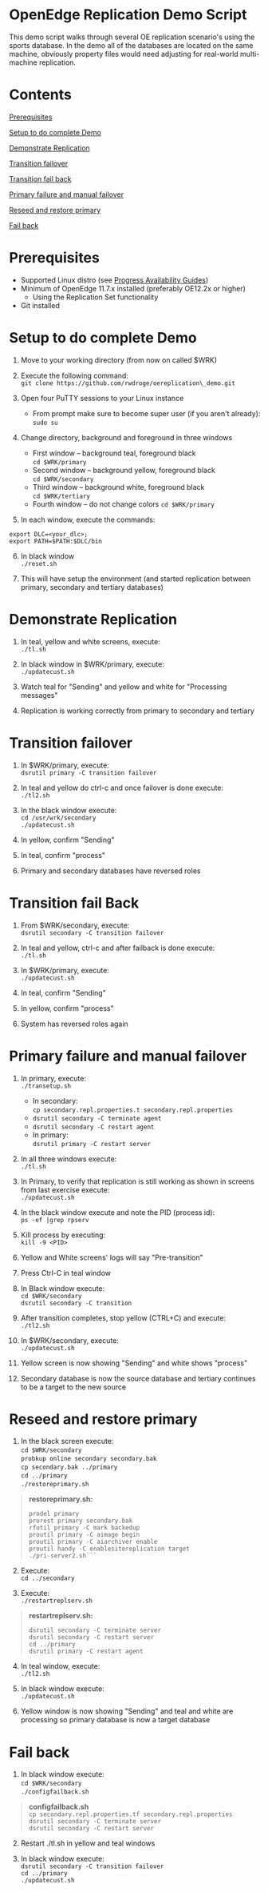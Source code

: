 # **OpenEdge Replication Demo Script**

This demo script walks through several OE replication scenario's using the sports database.
In the demo all of the databases are located on the same machine, obviously property files would need adjusting for real-world multi-machine replication.

# Contents

[Prerequisites](#Prerequisites)

[Setup to do complete Demo](#Setup-to-do-complete-Demo)

[Demonstrate Replication](#Demonstrate-Replication)

[Transition failover](#Transition-failover)

[Transition fail back](#Transition-fail-back)

[Primary failure and manual failover](#Primary-failure-and-manual-failover)

[Reseed and restore primary](#Reseed-and-restore-primary)

[Fail back](#Fail-back)

# Prerequisites

- Supported Linux distro (see [Progress Availability Guides](https://knowledgebase.progress.com/articles/Article/P7519)) 
- Minimum of OpenEdge 11.7.x installed (preferably OE12.2x or higher)
  - Using the Replication Set functionality
- Git installed

# Setup to do complete Demo

1. Move to your working directory (from now on called $WRK)
2. Execute the following command:  
  ```git clone https://github.com/rwdroge/oereplication\_demo.git```
3. Open four PuTTY sessions to your Linux instance
    * From prompt make sure to become super user (if you aren\'t already):  
    ```sudo su```
4. Change directory, background and foreground in three windows

    - First window – background teal, foreground black  
    ```cd $WRK/primary```
    - Second window – background yellow, foreground black  
    ```cd $WRK/secondary```
    - Third window – background white, foreground black  
    ```cd $WRK/tertiary```
    - Fourth window – do not change colors
    ```cd $WRK/primary```

5. In each window, execute the commands:
```
export DLC=<your_dlc>;
export PATH=$PATH:$DLC/bin
```
6. In black window  
```./reset.sh```

7. This will have setup the environment (and started replication between primary, secondary and tertiary databases)

# Demonstrate Replication

1. In teal, yellow and white screens, execute:  
```./tl.sh```

2. In black window in $WRK/primary, execute:  
```./updatecust.sh``` 

3. Watch teal for &quot;Sending&quot; and yellow and white for &quot;Processing messages&quot;

4. Replication is working correctly from primary to secondary and tertiary

# Transition failover

1. In $WRK/primary, execute:  
```dsrutil primary -C transition failover```

2. In teal and yellow do ctrl-c and once failover is done execute:  
```./tl2.sh```
3. In the black window execute:  
```cd /usr/wrk/secondary```  
```./updatecust.sh```
4. In yellow, confirm &quot;Sending&quot;

5. In teal, confirm &quot;process&quot;

6. Primary and secondary databases have reversed roles

# Transition fail Back

1. From $WRK/secondary, execute:  
```dsrutil secondary -C transition failover```

2. In teal and yellow, ctrl-c and after failback is done execute:  
```./tl.sh```
3. In $WRK/primary, execute:  
```./updatecust.sh```
4. In teal, confirm &quot;Sending&quot;

5. In yellow, confirm &quot;process&quot;

6. System has reversed roles again

# Primary failure and manual failover

1. In primary, execute:  
```./transetup.sh```
    * In secondary:  
    ```cp secondary.repl.properties.t secondary.repl.properties``` 
    * ```dsrutil secondary -C terminate agent```
    * ```dsrutil secondary -C restart agent```
    * In primary:  
    ```dsrutil primary -C restart server```

2. In all three windows execute:  
```./tl.sh```

3. In Primary, to verify that replication is still working as shown in screens from last exercise execute:  
```./updatecust.sh``` 

4. In the black window execute and note the PID (process id):  
```ps -ef |grep rpserv```

5. Kill process by executing:  
```kill -9 <PID>``` 

6. Yellow and White screens' logs will say &quot;Pre-transition&quot;

7. Press Ctrl-C in teal window

8. In Black window execute:  
```cd $WRK/secondary```  
```dsrutil secondary -C transition```

9. After transition completes, stop yellow (CTRL+C) and execute:  
```./tl2.sh```

10. In $WRK/secondary, execute:  
```./updatecust.sh```

11. Yellow screen is now showing &quot;Sending&quot; and white shows &quot;process&quot;

12. Secondary database is now the source database and tertiary continues to be a target to the new source

# Reseed and restore primary

1. In the black screen execute:  
```cd $WRK/secondary```  
```probkup online secondary secondary.bak```  
```cp secondary.bak ../primary```  
```cd ../primary```   
```./restoreprimary.sh```  

> **restoreprimary.sh:**  
> ```proshut primary -by    
> prodel primary    
> prorest primary secondary.bak    
> rfutil primary -C mark backedup  
> proutil primary -C aimage begin  
> proutil primary -C aiarchiver enable  
> proutil handy -C enablesitereplication target  
> ./pri-server2.sh```

2. Execute:  
```cd ../secondary```

3. Execute:  
```./restartreplserv.sh```  

> **restartreplserv.sh:**  
> ```cp secondary.repl.properties.2 secondary.repl.properties    
> dsrutil secondary -C terminate server    
> dsrutil secondary -C restart server    
> cd ../primary  
> dsrutil primary -C restart agent

4. In teal window, execute:  
```./tl2.sh```

5. In black window execute:  
```./updatecust.sh```

6. Yellow window is now showing &quot;Sending&quot; and teal and white are processing so primary database is now a target database

# Fail back

1. In black window execute:  
```cd $WRK/secondary```    
```./configfailback.sh```

> **configfailback.sh**  
> ```cp secondary.repl.properties.tf secondary.repl.properties```    
> ```dsrutil secondary -C terminate server```  
> ```dsrutil secondary -C restart server```  

2. Restart ./tl.sh in yellow and teal windows 

3. In black window execute:  
```dsrutil secondary -C transition failover```  
```cd ../primary```  
```./updatecust.sh```
